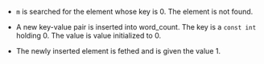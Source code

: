 * `m` is searched for the element whose key is 0. The element is not found.

* A new key-value pair is inserted into word_count. The key is a `const int`
  holding 0. The value is value initialized to 0.

* The newly inserted element is fethed and is given the value 1.
